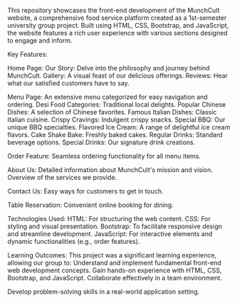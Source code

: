 This repository showcases the front-end development of the MunchCult website, a comprehensive food service platform created as a 1st-semester university group project. Built using HTML, CSS, Bootstrap, and JavaScript, the website features a rich user experience with various sections designed to engage and inform.

Key Features:

Home Page:
Our Story: Delve into the philosophy and journey behind MunchCult.
Gallery: A visual feast of our delicious offerings.
Reviews: Hear what our satisfied customers have to say.

Menu Page: An extensive menu categorized for easy navigation and ordering.
Desi Food Categories: Traditional local delights.
Popular Chinese Dishes: A selection of Chinese favorites.
Famous Italian Dishes: Classic Italian cuisine.
Crispy Cravings: Indulgent crispy snacks.
Special BBQ: Our unique BBQ specialties.
Flavored Ice Cream: A range of delightful ice cream flavors.
Cake Shake Bake: Freshly baked cakes.
Regular Drinks: Standard beverage options.
Special Drinks: Our signature drink creations.

Order Feature: Seamless ordering functionality for all menu items.

About Us:
Detailed information about MunchCult's mission and vision.
Overview of the services we provide.

Contact Us: Easy ways for customers to get in touch.

Table Reservation: Convenient online booking for dining.

Technologies Used:
HTML: For structuring the web content.
CSS: For styling and visual presentation.
Bootstrap: To facilitate responsive design and streamline development.
JavaScript: For interactive elements and dynamic functionalities (e.g., order features).

Learning Outcomes:
This project was a significant learning experience, allowing our group to:
Understand and implement fundamental front-end web development concepts.
Gain hands-on experience with HTML, CSS, Bootstrap, and JavaScript.
Collaborate effectively in a team environment.

Develop problem-solving skills in a real-world application setting.

